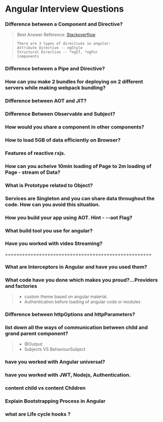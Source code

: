 # Angular Interview Questions

### Difference between a Component and Directive?
> Best Answer Reference: [Stackoverflow](https://stackoverflow.com/a/34616190)

> ```
>There are 3 types of directives in angular:
>Attribute Directive -- ngStyle 
>Structural Directive -- *ngIf, *ngFor
>Components
>```

### Difference between a Pipe and Directive?

### How can you make 2 bundles for deploying on 2 different servers while making webpack bundling?

### Difference between AOT and JIT?

### Difference Between Observable and Subject?

### How would you share a component in other components?

### How to load 5GB of data efficiently on Browser?

### Features of reactive rxjs.

### How can you acheive 10min loading of Page to 2m loading of Page - stream of Data?

### What is Prototype related to Object? 

### Services are Singleton and you can share data throughout the code. How can you avoid this situation.

### How you build your app using AOT. Hint - --aot Flag?

### What build tool you use for angular?

### Have you worked with video Streaming?

====================================================
### What are Interceptors in Angular and have you used them?

### What code have you done which makes you proud?...Providers and factories

> - custom theme based on angular material.
> - Authentication before loading of angular code or modules

### Difference between httpOptions and httpParameters?

### list down all the ways of communication between child and grand parent component?

> - @Output 
> - Subjects VS BehaviourSubject

### have you worked with Angular universal?

### have you worked with JWT, Nodejs, Authentication.

### content child vs content Children

### Explain Bootstrapping Process in Angular

### what are Life cycle hooks ?

### 

